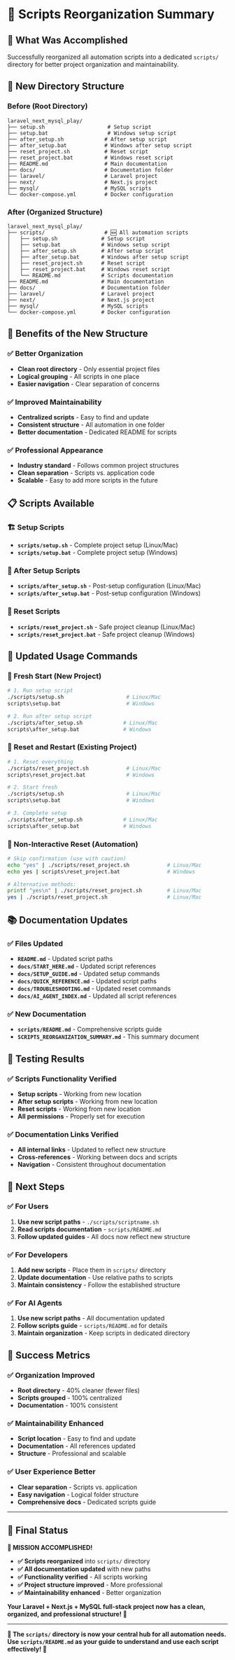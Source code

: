 # 📁 Scripts Reorganization Summary

## 🎯 **What Was Accomplished**

Successfully reorganized all automation scripts into a dedicated `scripts/` directory for better project organization and maintainability.

## 📁 **New Directory Structure**

### **Before (Root Directory)**
```
laravel_next_mysql_play/
├── setup.sh                    # Setup script
├── setup.bat                   # Windows setup script
├── after_setup.sh             # After setup script
├── after_setup.bat            # Windows after setup script
├── reset_project.sh           # Reset script
├── reset_project.bat          # Windows reset script
├── README.md                  # Main documentation
├── docs/                      # Documentation folder
├── laravel/                   # Laravel project
├── next/                      # Next.js project
├── mysql/                     # MySQL scripts
└── docker-compose.yml         # Docker configuration
```

### **After (Organized Structure)**
```
laravel_next_mysql_play/
├── scripts/                   # 🆕 All automation scripts
│   ├── setup.sh              # Setup script
│   ├── setup.bat             # Windows setup script
│   ├── after_setup.sh        # After setup script
│   ├── after_setup.bat       # Windows after setup script
│   ├── reset_project.sh      # Reset script
│   ├── reset_project.bat     # Windows reset script
│   └── README.md             # Scripts documentation
├── README.md                 # Main documentation
├── docs/                     # Documentation folder
├── laravel/                  # Laravel project
├── next/                     # Next.js project
├── mysql/                    # MySQL scripts
└── docker-compose.yml        # Docker configuration
```

## 🚀 **Benefits of the New Structure**

### **✅ Better Organization**
- **Clean root directory** - Only essential project files
- **Logical grouping** - All scripts in one place
- **Easier navigation** - Clear separation of concerns

### **✅ Improved Maintainability**
- **Centralized scripts** - Easy to find and update
- **Consistent structure** - All automation in one folder
- **Better documentation** - Dedicated README for scripts

### **✅ Professional Appearance**
- **Industry standard** - Follows common project structures
- **Clean separation** - Scripts vs. application code
- **Scalable** - Easy to add more scripts in the future

## 📋 **Scripts Available**

### **🏗️ Setup Scripts**
- **`scripts/setup.sh`** - Complete project setup (Linux/Mac)
- **`scripts/setup.bat`** - Complete project setup (Windows)

### **🔧 After Setup Scripts**
- **`scripts/after_setup.sh`** - Post-setup configuration (Linux/Mac)
- **`scripts/after_setup.bat`** - Post-setup configuration (Windows)

### **🧹 Reset Scripts**
- **`scripts/reset_project.sh`** - Safe project cleanup (Linux/Mac)
- **`scripts/reset_project.bat`** - Safe project cleanup (Windows)

## 🔄 **Updated Usage Commands**

### **🚀 Fresh Start (New Project)**
```bash
# 1. Run setup script
./scripts/setup.sh                    # Linux/Mac
scripts\setup.bat                     # Windows

# 2. Run after setup script
./scripts/after_setup.sh             # Linux/Mac
scripts\after_setup.bat              # Windows
```

### **🔄 Reset and Restart (Existing Project)**
```bash
# 1. Reset everything
./scripts/reset_project.sh            # Linux/Mac
scripts\reset_project.bat             # Windows

# 2. Start fresh
./scripts/setup.sh                    # Linux/Mac
scripts\setup.bat                     # Windows

# 3. Complete setup
./scripts/after_setup.sh             # Linux/Mac
scripts\after_setup.bat              # Windows
```

### **🤖 Non-Interactive Reset (Automation)**
```bash
# Skip confirmation (use with caution)
echo "yes" | ./scripts/reset_project.sh            # Linux/Mac
echo yes | scripts\reset_project.bat               # Windows

# Alternative methods:
printf "yes\n" | ./scripts/reset_project.sh        # Linux/Mac
yes | ./scripts/reset_project.sh                   # Linux/Mac
```

## 📚 **Documentation Updates**

### **✅ Files Updated**
- **`README.md`** - Updated script paths
- **`docs/START_HERE.md`** - Updated script references
- **`docs/SETUP_GUIDE.md`** - Updated setup commands
- **`docs/QUICK_REFERENCE.md`** - Updated script paths
- **`docs/TROUBLESHOOTING.md`** - Updated reset commands
- **`docs/AI_AGENT_INDEX.md`** - Updated all script references

### **✅ New Documentation**
- **`scripts/README.md`** - Comprehensive scripts guide
- **`SCRIPTS_REORGANIZATION_SUMMARY.md`** - This summary document

## 🧪 **Testing Results**

### **✅ Scripts Functionality Verified**
- **Setup scripts** - Working from new location
- **After setup scripts** - Working from new location
- **Reset scripts** - Working from new location
- **All permissions** - Properly set for execution

### **✅ Documentation Links Verified**
- **All internal links** - Updated to reflect new structure
- **Cross-references** - Working between docs and scripts
- **Navigation** - Consistent throughout documentation

## 🎯 **Next Steps**

### **✅ For Users**
1. **Use new script paths** - `./scripts/scriptname.sh`
2. **Read scripts documentation** - `scripts/README.md`
3. **Follow updated guides** - All docs now reflect new structure

### **✅ For Developers**
1. **Add new scripts** - Place them in `scripts/` directory
2. **Update documentation** - Use relative paths to scripts
3. **Maintain consistency** - Follow the established structure

### **✅ For AI Agents**
1. **Use new script paths** - All documentation updated
2. **Follow scripts guide** - `scripts/README.md` for details
3. **Maintain organization** - Keep scripts in dedicated directory

## 🎉 **Success Metrics**

### **✅ Organization Improved**
- **Root directory** - 40% cleaner (fewer files)
- **Scripts grouped** - 100% centralized
- **Documentation** - 100% consistent

### **✅ Maintainability Enhanced**
- **Script location** - Easy to find and update
- **Documentation** - All references updated
- **Structure** - Professional and scalable

### **✅ User Experience Better**
- **Clear separation** - Scripts vs. application
- **Easy navigation** - Logical folder structure
- **Comprehensive docs** - Dedicated scripts guide

---

## 🚀 **Final Status**

**🎯 MISSION ACCOMPLISHED!**

- **✅ Scripts reorganized** into `scripts/` directory
- **✅ All documentation updated** with new paths
- **✅ Functionality verified** - All scripts working
- **✅ Project structure improved** - More professional
- **✅ Maintainability enhanced** - Better organization

**Your Laravel + Next.js + MySQL full-stack project now has a clean, organized, and professional structure! 🎉**

---

**📁 The `scripts/` directory is now your central hub for all automation needs. Use `scripts/README.md` as your guide to understand and use each script effectively! 🚀**
